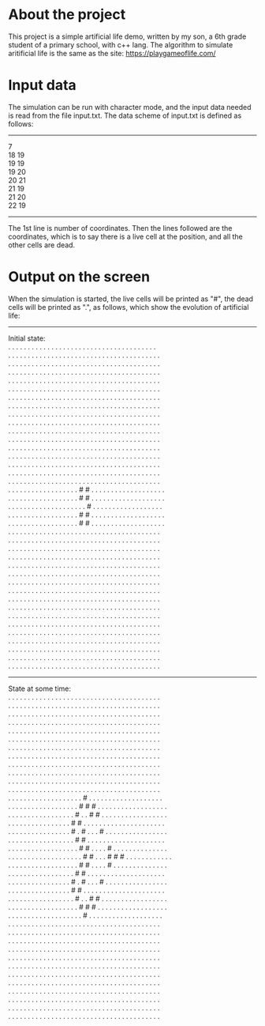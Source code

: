 # About the project
This project is a simple artificial life demo, written by my son, a 6th grade student of a primary school, with c++ lang.
The algorithm to simulate aritificial life is the same as the site: https://playgameoflife.com/ 
# Input data
The simulation can be run with character mode, and the input data needed is read from the file input.txt.
The data scheme of input.txt is defined as follows:
*************  
7  
18 19  
19 19  
19 20  
20 21  
21 19  
21 20  
22 19  
*************  
The 1st line is number of coordinates. 
Then the lines followed are the coordinates, which is to say there is a live cell at the position, and all the other cells are dead.
# Output on the screen
When the simulation is started, the live cells will be printed as "#", the dead cells will be printed as ".", as follows, which show the evolution of artificial life:
************
Initial state:  
. . . . . . . . . . . . . . . . . . . . . . . . . . . . . . . . . . . . . .  
 . . . . . . . . . . . . . . . . . . . . . . . . . . . . . . . . . . . . . . .  
 . . . . . . . . . . . . . . . . . . . . . . . . . . . . . . . . . . . . . . .  
 . . . . . . . . . . . . . . . . . . . . . . . . . . . . . . . . . . . . . . .  
 . . . . . . . . . . . . . . . . . . . . . . . . . . . . . . . . . . . . . . .  
 . . . . . . . . . . . . . . . . . . . . . . . . . . . . . . . . . . . . . . .  
 . . . . . . . . . . . . . . . . . . . . . . . . . . . . . . . . . . . . . . .  
 . . . . . . . . . . . . . . . . . . . . . . . . . . . . . . . . . . . . . . .  
 . . . . . . . . . . . . . . . . . . . . . . . . . . . . . . . . . . . . . . .  
 . . . . . . . . . . . . . . . . . . . . . . . . . . . . . . . . . . . . . . .  
 . . . . . . . . . . . . . . . . . . . . . . . . . . . . . . . . . . . . . . .  
 . . . . . . . . . . . . . . . . . . . . . . . . . . . . . . . . . . . . . . .  
 . . . . . . . . . . . . . . . . . . . . . . . . . . . . . . . . . . . . . . .  
 . . . . . . . . . . . . . . . . . . . . . . . . . . . . . . . . . . . . . . .  
 . . . . . . . . . . . . . . . . . . . . . . . . . . . . . . . . . . . . . . .  
 . . . . . . . . . . . . . . . . . . . . . . . . . . . . . . . . . . . . . . .  
 . . . . . . . . . . . . . . . . . . . . . . . . . . . . . . . . . . . . . . .  
 . . . . . . . . . . . . . . . . . . # # . . . . . . . . . . . . . . . . . . .  
 . . . . . . . . . . . . . . . . . . # # . . . . . . . . . . . . . . . . . . .  
 . . . . . . . . . . . . . . . . . . . . # . . . . . . . . . . . . . . . . . .  
 . . . . . . . . . . . . . . . . . . # # . . . . . . . . . . . . . . . . . . .  
 . . . . . . . . . . . . . . . . . . # # . . . . . . . . . . . . . . . . . . .  
 . . . . . . . . . . . . . . . . . . . . . . . . . . . . . . . . . . . . . . .  
 . . . . . . . . . . . . . . . . . . . . . . . . . . . . . . . . . . . . . . .  
 . . . . . . . . . . . . . . . . . . . . . . . . . . . . . . . . . . . . . . .  
 . . . . . . . . . . . . . . . . . . . . . . . . . . . . . . . . . . . . . . .  
 . . . . . . . . . . . . . . . . . . . . . . . . . . . . . . . . . . . . . . .  
 . . . . . . . . . . . . . . . . . . . . . . . . . . . . . . . . . . . . . . .  
 . . . . . . . . . . . . . . . . . . . . . . . . . . . . . . . . . . . . . . .  
 . . . . . . . . . . . . . . . . . . . . . . . . . . . . . . . . . . . . . . .  
 . . . . . . . . . . . . . . . . . . . . . . . . . . . . . . . . . . . . . . .  
 . . . . . . . . . . . . . . . . . . . . . . . . . . . . . . . . . . . . . . .  
 . . . . . . . . . . . . . . . . . . . . . . . . . . . . . . . . . . . . . . .  
 . . . . . . . . . . . . . . . . . . . . . . . . . . . . . . . . . . . . . . .  
 . . . . . . . . . . . . . . . . . . . . . . . . . . . . . . . . . . . . . . .  
 . . . . . . . . . . . . . . . . . . . . . . . . . . . . . . . . . . . . . . .  
 . . . . . . . . . . . . . . . . . . . . . . . . . . . . . . . . . . . . . . .  
 . . . . . . . . . . . . . . . . . . . . . . . . . . . . . . . . . . . . . . .  
 . . . . . . . . . . . . . . . . . . . . . . . . . . . . . . . . . . . . . . .  
 
 ***********  
 State at some time:  
  . . . . . . . . . . . . . . . . . . . . . . . . . . . . . . . . . . . . . . .  
 . . . . . . . . . . . . . . . . . . . . . . . . . . . . . . . . . . . . . . .  
 . . . . . . . . . . . . . . . . . . . . . . . . . . . . . . . . . . . . . . .  
 . . . . . . . . . . . . . . . . . . . . . . . . . . . . . . . . . . . . . . .  
 . . . . . . . . . . . . . . . . . . . . . . . . . . . . . . . . . . . . . . .  
 . . . . . . . . . . . . . . . . . . . . . . . . . . . . . . . . . . . . . . .  
 . . . . . . . . . . . . . . . . . . . . . . . . . . . . . . . . . . . . . . .  
 . . . . . . . . . . . . . . . . . . . . . . . . . . . . . . . . . . . . . . .  
 . . . . . . . . . . . . . . . . . . . . . . . . . . . . . . . . . . . . . . .  
 . . . . . . . . . . . . . . . . . . . . . . . . . . . . . . . . . . . . . . .  
 . . . . . . . . . . . . . . . . . . . . . . . . . . . . . . . . . . . . . . .  
 . . . . . . . . . . . . . . . . . . . . . . . . . . . . . . . . . . . . . . .  
 . . . . . . . . . . . . . . . . . . . # . . . . . . . . . . . . . . . . . . .  
 . . . . . . . . . . . . . . . . . . # # # . . . . . . . . . . . . . . . . . .  
 . . . . . . . . . . . . . . . . . # . . # # . . . . . . . . . . . . . . . . .  
 . . . . . . . . . . . . . . . . # # . . . . . . . . . . . . . . . . . . . . .  
 . . . . . . . . . . . . . . . . # . # . . . # . . . . . . . . . . . . . . . .  
 . . . . . . . . . . . . . . . . . # # . . . . . . . . . . . . . . . . . . . .  
 . . . . . . . . . . . . . . . . . . # # . . . . # . . . . . . . . . . . . . .  
 . . . . . . . . . . . . . . . . . . . # # . . . # # # . . . . . . . . . . . .  
 . . . . . . . . . . . . . . . . . . # # . . . . # . . . . . . . . . . . . . .  
 . . . . . . . . . . . . . . . . . # # . . . . . . . . . . . . . . . . . . . .  
 . . . . . . . . . . . . . . . . # . # . . . # . . . . . . . . . . . . . . . .  
 . . . . . . . . . . . . . . . . # # . . . . . . . . . . . . . . . . . . . . .  
 . . . . . . . . . . . . . . . . . # . . # # . . . . . . . . . . . . . . . . .  
 . . . . . . . . . . . . . . . . . . # # # . . . . . . . . . . . . . . . . . .  
 . . . . . . . . . . . . . . . . . . . # . . . . . . . . . . . . . . . . . . .  
 . . . . . . . . . . . . . . . . . . . . . . . . . . . . . . . . . . . . . . .  
 . . . . . . . . . . . . . . . . . . . . . . . . . . . . . . . . . . . . . . .  
 . . . . . . . . . . . . . . . . . . . . . . . . . . . . . . . . . . . . . . .  
 . . . . . . . . . . . . . . . . . . . . . . . . . . . . . . . . . . . . . . .  
 . . . . . . . . . . . . . . . . . . . . . . . . . . . . . . . . . . . . . . .  
 . . . . . . . . . . . . . . . . . . . . . . . . . . . . . . . . . . . . . . .  
 . . . . . . . . . . . . . . . . . . . . . . . . . . . . . . . . . . . . . . .  
 . . . . . . . . . . . . . . . . . . . . . . . . . . . . . . . . . . . . . . .  
 . . . . . . . . . . . . . . . . . . . . . . . . . . . . . . . . . . . . . . .  
 . . . . . . . . . . . . . . . . . . . . . . . . . . . . . . . . . . . . . . .  
 . . . . . . . . . . . . . . . . . . . . . . . . . . . . . . . . . . . . . . .  
 . . . . . . . . . . . . . . . . . . . . . . . . . . . . . . . . . . . . . . .  
 
